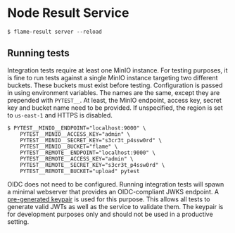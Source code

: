 # Node Result Service

```
$ flame-result server --reload
```

## Running tests

Integration tests require at least one MinIO instance.
For testing purposes, it is fine to run tests against a single MinIO instance targeting two different buckets.
These buckets must exist before testing.
Configuration is passed in using environment variables.
The names are the same, except they are prepended with `PYTEST__`.
At least, the MinIO endpoint, access key, secret key and bucket name need to be provided.
If unspecified, the region is set to `us-east-1` and HTTPS is disabled.

```
$ PYTEST__MINIO__ENDPOINT="localhost:9000" \
    PYTEST__MINIO__ACCESS_KEY="admin" \
    PYTEST__MINIO__SECRET_KEY="s3cr3t_p4ssw0rd" \
    PYTEST__MINIO__BUCKET="flame" \
    PYTEST__REMOTE__ENDPOINT="localhost:9000" \
    PYTEST__REMOTE__ACCESS_KEY="admin" \
    PYTEST__REMOTE__SECRET_KEY="s3cr3t_p4ssw0rd" \
    PYTEST__REMOTE__BUCKET="upload" pytest
```

OIDC does not need to be configured.
Running integration tests will spawn a minimal webserver that provides an OIDC-compliant JWKS endpoint.
A [pre-generated keypair](tests/assets/keypair.pem) is used for this purpose.
This allows all tests to generate valid JWTs as well as the service to validate them.
The keypair is for development purposes only and should not be used in a productive setting.
